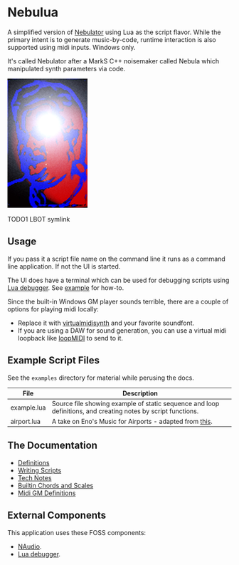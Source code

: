 # Nebulua

A simplified version of [Nebulator](https://github.com/cepthomas/Nebulator.git) using Lua as the script flavor.
While the primary intent is to generate music-by-code, runtime interaction is also supported using midi inputs.
Windows only.

It's called Nebulator after a MarkS C++ noisemaker called Nebula which manipulated synth parameters via code.

![logo](docs/marks.png)


TODO1 LBOT symlink


## Usage

If you pass it a script file name on the command line it runs as a command line application. If not the UI is started.

The UI does have a terminal which can be used for debugging scripts using
[Lua debugger](https://github.com/slembcke/debugger.lua/blob/master/README.md).
See [example](examples/example.lua) for how-to.

Since the built-in Windows GM player sounds terrible, there are a couple of options for playing midi locally:
- Replace it with [virtualmidisynth](https://coolsoft.altervista.org/en/virtualmidisynth) and your favorite soundfont.
- If you are using a DAW for sound generation, you can use a virtual midi loopback like
    [loopMIDI](http://www.tobias-erichsen.de/software/loopmidi.html) to send to it.


## Example Script Files

See the `examples` directory for material while perusing the docs.

File        | Description
----------- | -----------
example.lua | Source file showing example of static sequence and loop definitions, and creating notes by script functions.
airport.lua | A take on Eno's Music for Airports - adapted from [this](https://github.com/teropa/musicforairports.js).


## The Documentation

- [Definitions](docs/definitions.md)
- [Writing Scripts](docs/writing_scripts.md)
- [Tech Notes](docs/tech_notes.md)
- [Builtin Chords and Scales](docs/music_defs.md)
- [Midi GM Definitions](docs/midi_defs.md)


## External Components

This application uses these FOSS components:
- [NAudio](https://github.com/naudio/NAudio).
- [Lua debugger](https://github.com/slembcke/debugger.lua/blob/master/README.md).

